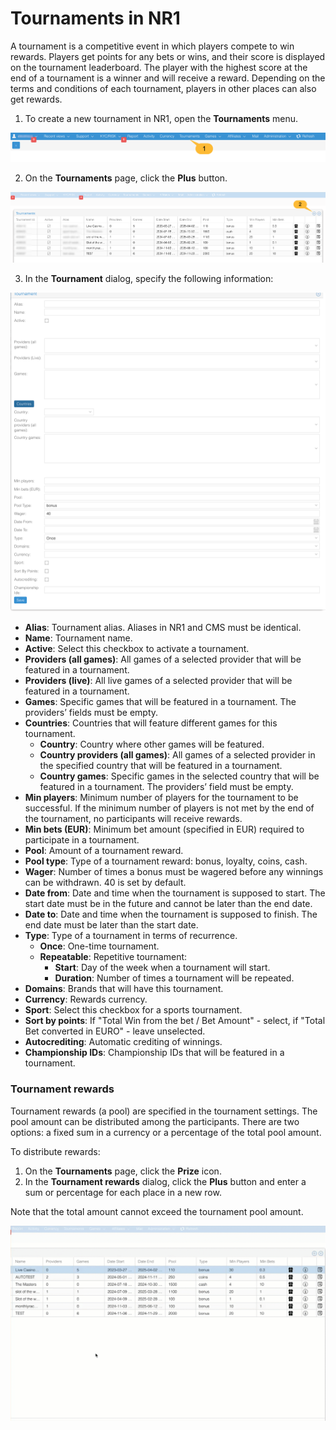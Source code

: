 # Tournaments in NR1
A tournament is a competitive event in which players compete to win rewards. Players get points for any bets or wins, and their score is displayed on the tournament leaderboard. The player with the highest score at the end of a tournament is a winner and will receive a reward. Depending on the terms and conditions of each tournament, players in other places can also get rewards.
1. To create a new tournament in NR1, open the **Tournaments** menu.

![Tournaments_menu](nr1_tournament.png ':size=900') 

2. On the **Tournaments** page, click the **Plus** button. 

![Tournaments_page](tournament_nr1_2.png ':size=900') 

3. In the **Tournament** dialog, specify the following information: 

![Tournaments_dialog](tournaments_nr1_dialog.png ':size=600') 

- **Alias**: Tournament alias. Aliases in NR1 and CMS must be identical. 
- **Name**: Tournament name.
- **Active**: Select this checkbox to activate a tournament.
- **Providers (all games)**: All games of a selected provider that will be featured in a tournament.
- **Providers (live)**: All live games of a selected provider that will be featured in a tournament.
- **Games**: Specific games that will be featured in a tournament. The providers’ fields must be empty.
- **Countries**: Countries that will feature different games for this tournament.
    - **Country**: Country where other games will be featured.
    - **Country providers (all games)**: All games of a selected provider in the specified country that will be featured in a tournament.
    - **Country games**: Specific games in the selected country that will be featured in a tournament. The providers’ field must be empty.
- **Min players**: Minimum number of players for the tournament to be successful. If the minimum number of players is not met by the end of the tournament, no participants will receive rewards.
- **Min bets (EUR)**: Minimum bet amount (specified in EUR) required to participate in a tournament.
- **Pool**: Amount of a tournament reward. 
- **Pool type**: Type of a tournament reward: bonus, loyalty, coins, cash.
- **Wager**: Number of times a bonus must be wagered before any winnings can be withdrawn. 40 is set by default.
- **Date from**: Date and time when the tournament is supposed to start. The start date must be in the future and cannot be later than the end date.
- **Date to**: Date and time when the tournament is supposed to finish. The end date must be later than the start date.
- **Type**: Type of a tournament in terms of recurrence.
    - **Once**: One-time tournament. 
    - **Repeatable**: Repetitive tournament:
        - **Start**: Day of the week when a tournament will start.
        - **Duration**: Number of times a tournament will be repeated.
- **Domains**: Brands that will have this tournament.
- **Currency**: Rewards currency.
- **Sport**: Select this checkbox for a sports tournament.
- **Sort by points**: If "Total Win from the bet / Bet Amount" - select, if "Total Bet converted in EURO" - leave unselected.
- **Autocrediting**: Automatic crediting of winnings.
- **Championship IDs**: Championship IDs that will be featured in a tournament.

### Tournament rewards
Tournament rewards (a pool) are specified in the tournament settings. The pool amount can be distributed among the participants. There are two options: a fixed sum in a currency or a percentage of the total pool amount.

To distribute rewards:
1. On the **Tournaments** page, click the **Prize** icon.
2. In the **Tournament rewards** dialog, click the **Plus** button and enter a sum or percentage for each place in a new row.

Note that the total amount cannot exceed the tournament pool amount. 

![Tournaments_rewards](tourn_gif.gif ':size=900')